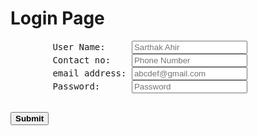 <!DOCTYPE html>
<html lang="en">
<head>
    <meta charset="UTF-8">
    <meta name="viewport" content="width=device-width, initial-scale=1.0">
    <title>Document</title>
    <link rel="stylesheet" href="/Collage Ass 1/log_page.css">
</head>
<body>
    <h1>Login Page</h1>
    <form class="form">
    <div class="login">
      <pre >
        User Name:     <input type="text" placeholder="Sarthak Ahir" >
        Contact no:    <input type="number" placeholder="Phone Number" >
        email address: <input type="email" placeholder="abcdef@gmail.com" >
        Password:      <input type="password" placeholder="Password">
     </pre>
    </div>
    <button><b>Submit</b></button>
</form>
</body>
</html>
